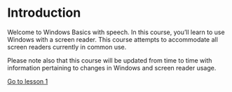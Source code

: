 # Introduction

Welcome to Windows Basics with speech. In this course, you’ll learn to
use Windows with a screen reader. This course attempts to accommodate
all screen readers currently in common use.

Please note also that this course will be updated from time to time with
information pertaining to changes in Windows and screen reader usage.

[Go to lesson 1](Lesson%2001%20-%20Introduction.md)
